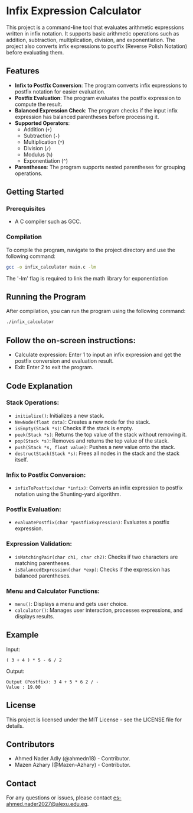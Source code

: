 # Infix Expression Calculator

This project is a command-line tool that evaluates arithmetic expressions written in infix notation. It supports basic arithmetic operations such as addition, subtraction, multiplication, division, and exponentiation. The project also converts infix expressions to postfix (Reverse Polish Notation) before evaluating them.

## Features
- **Infix to Postfix Conversion**: The program converts infix expressions to postfix notation for easier evaluation.
- **Postfix Evaluation**: The program evaluates the postfix expression to compute the result.
- **Balanced Expression Check**: The program checks if the input infix expression has balanced parentheses before processing it.
- **Supported Operators**:
  - Addition (`+`)
  - Subtraction (`-`)
  - Multiplication (`*`)
  - Division (`/`)
  - Modulus (`%`)
  - Exponentiation (`^`)
- **Parentheses**: The program supports nested parentheses for grouping operations.

## Getting Started

### Prerequisites
- A C compiler such as GCC.

### Compilation
To compile the program, navigate to the project directory and use the following command:

```bash
gcc -o infix_calculator main.c -lm
```
The '-lm' flag is required to link the math library for exponentiation

## Running the Program

After compilation, you can run the program using the following command:

```bash
./infix_calculator
```

## Follow the on-screen instructions:

-  Calculate expression: Enter 1 to input an infix expression and get the postfix conversion and evaluation result.
- Exit: Enter 2 to exit the program.


## Code Explanation

### Stack Operations:

- `initialize()`: Initializes a new stack.
- `NewNode(float data)`: Creates a new node for the stack.
- `isEmpty(Stack *s)`: Checks if the stack is empty.
- `peek(Stack *s)`: Returns the top value of the stack without removing it.
- `pop(Stack *s)`: Removes and returns the top value of the stack.
- `push(Stack *s, float value)`: Pushes a new value onto the stack.
- `destructStack(Stack *s)`: Frees all nodes in the stack and the stack itself.

### Infix to Postfix Conversion:

- `infixToPostfix(char *infix)`: Converts an infix expression to postfix notation using the Shunting-yard algorithm.

### Postfix Evaluation:

- `evaluatePostfix(char *postfixExpression)`: Evaluates a postfix expression.

### Expression Validation:

- `isMatchingPair(char ch1, char ch2)`: Checks if two characters are matching parentheses.
- `isBalancedExpression(char *exp)`: Checks if the expression has balanced parentheses.

### Menu and Calculator Functions:

- `menu()`: Displays a menu and gets user choice.
- `calculator()`: Manages user interaction, processes expressions, and displays results.

## Example

Input:

```plaintext
( 3 + 4 ) * 5 - 6 / 2
```

Output:

```plaintext
Output (Postfix): 3 4 + 5 * 6 2 / - 
Value : 19.00
```

## License

This project is licensed under the MIT License - see the LICENSE file for details.

## Contributors
- Ahmed Nader Adly (@ahmedn18) - Contributor.
- Mazen Azhary (@Mazen-Azhary) - Contributor.

## Contact

For any questions or issues, please contact es-ahmed.nader2027@alexu.edu.eg.

